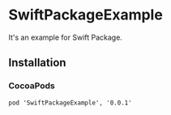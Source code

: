 # SwiftPackageExample
It's an example for Swift Package.

## Installation
### CocoaPods
```
pod 'SwiftPackageExample', '0.0.1'
```
